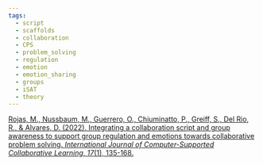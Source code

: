 ```yaml
---
tags:
  - script
  - scaffolds
  - collaboration
  - CPS
  - problem_solving
  - regulation
  - emotion
  - emotion_sharing
  - groups
  - iSAT
  - theory
---
```


[Rojas, M., Nussbaum, M., Guerrero, O., Chiuminatto, P., Greiff, S., Del Rio, R., & Alvares, D. (2022). Integrating a collaboration script and group awareness to support group regulation and emotions towards collaborative problem solving. _International Journal of Computer-Supported Collaborative Learning_, _17_(1), 135-168.](https://link.springer.com/article/10.1007/s11412-022-09362-0)